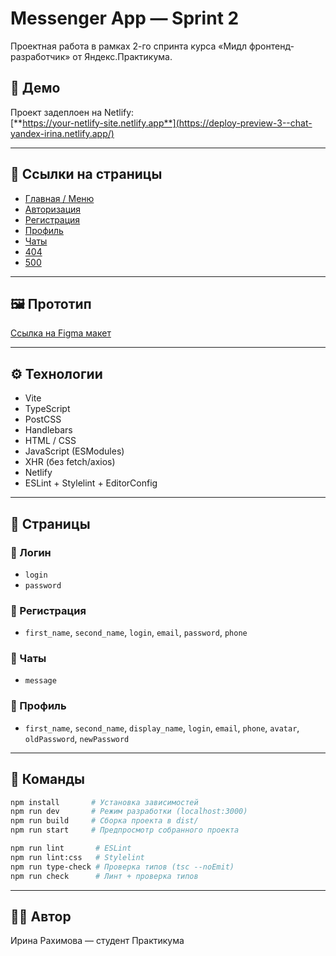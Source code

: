 # Messenger App — Sprint 2

Проектная работа в рамках 2-го спринта курса «Мидл фронтенд-разработчик» от Яндекс.Практикума.

## 🔗 Демо

Проект задеплоен на Netlify:\
[**https://your-netlify-site.netlify.app**](https://deploy-preview-3--chat-yandex-irina.netlify.app/)

---

## 📄 Ссылки на страницы

- [Главная / Меню](https://deploy-preview-3--chat-yandex-irina.netlify.app/)
- [Авторизация](https://deploy-preview-3--chat-yandex-irina.netlify.app/login)
- [Регистрация](https://deploy-preview-3--chat-yandex-irina.netlify.app/register)
- [Профиль](https://deploy-preview-3--chat-yandex-irina.netlify.app/profile)
- [Чаты](https://deploy-preview-3--chat-yandex-irina.netlify.app/chats)
- [404](https://deploy-preview-3--chat-yandex-irina.netlify.app/404)
- [500](https://deploy-preview-3--chat-yandex-irina.netlify.app/500)

---

## 🖼️ Прототип

[Ссылка на Figma макет](https://www.figma.com/design/jF5fFFzgGOxQeB4CmKWTiE/Chat_external_link?node-id=0-1&p=f&t=Ofk6Q5THxqVFHQTq-0)

---

## ⚙️ Технологии

- Vite
- TypeScript
- PostCSS
- Handlebars
- HTML / CSS
- JavaScript (ESModules)
- XHR (без fetch/axios)
- Netlify
- ESLint + Stylelint + EditorConfig

---

## 🔹 Страницы

### 📅 Логин

- `login`
- `password`

### 📅 Регистрация

- `first_name`, `second_name`, `login`, `email`, `password`, `phone`

### 💬 Чаты

- `message`

### 👤 Профиль

- `first_name`, `second_name`, `display_name`, `login`, `email`, `phone`, `avatar`, `oldPassword`, `newPassword`

---

## 🚀 Команды

```bash
npm install       # Установка зависимостей
npm run dev       # Режим разработки (localhost:3000)
npm run build     # Сборка проекта в dist/
npm run start     # Предпросмотр собранного проекта

npm run lint       # ESLint
npm run lint:css   # Stylelint
npm run type-check # Проверка типов (tsc --noEmit)
npm run check      # Линт + проверка типов
```

---

## 👨‍💻 Автор
Ирина Рахимова — студент Практикума

